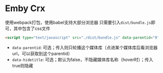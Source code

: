 # Emby Crx

使用webpack打包，使用babel支持大部分浏览器
只需要引入`dist/bundle.js`即可，其中包含了css文件


```html
<script type="text/javascript" src="./dist/bundle.js" data-parentid="9" data-hidetitle="true"></script>"
```

- `data-parentid`: 可选；传入则只轮播这个媒体库（点进某个媒体库后看浏览器url，可以获取到这个parentid）
- `data-hidetitle`: 可选；默认为false，不隐藏媒体库名称（hover时）；传入true则隐藏